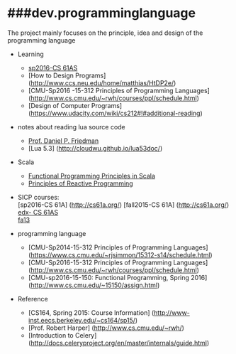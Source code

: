 ###dev.programminglanguage
========
The project mainly focuses on the principle, idea and design of the programming language

* Learning
   - [sp2016-CS 61AS](http://www.cs61as.org/index.html) 
   - [How to Design Programs] (http://www.ccs.neu.edu/home/matthias/HtDP2e/)
   - [CMU-Sp2016 -15-312 Principles of Programming Languages] (http://www.cs.cmu.edu/~rwh/courses/ppl/schedule.html)
   - [Design of Computer Programs] (https://www.udacity.com/wiki/cs212#!#additional-reading)

* notes about reading lua source code
   - [Prof. Daniel P. Friedman](http://www.cs.indiana.edu/~dfried/)
   - [Lua 5.3] (http://cloudwu.github.io/lua53doc/)

* Scala
   - [Functional Programming Principles in Scala](https://www.coursera.org/learn/progfun1/home/welcome)
   - [Principles of Reactive Programming](https://www.coursera.org/course/reactive)

* SICP courses:  
   [sp2016-CS 61A] (http://cs61a.org/)
   [fall2015-CS 61A] (http://cs61a.org/)  
   [edx- CS 61AS](https://edge.edx.org/courses/course-v1:UCBerkeley+CS61AS+Spring_2015/courseware/59af4a08fc674596ac07d8a1f06ab667/)  
   [fa13](http://www-inst.eecs.berkeley.edu/~cs61a/fa13/)  
   
* programming language
  - [CMU-Sp2014-15-312 Principles of Programming Languages] (https://www.cs.cmu.edu/~rjsimmon/15312-s14/schedule.html)
  - [CMU-Sp2016-15-312 Principles of Programming Languages] (http://www.cs.cmu.edu/~rwh/courses/ppl/schedule.html)
  - [CMU-sp2016-15-150: Functional Programming, Spring 2016] (http://www.cs.cmu.edu/~15150/assign.html)


* Reference  
  - [CS164, Spring 2015: Course Information] (http://www-inst.eecs.berkeley.edu/~cs164/sp15/)
  - [Prof. Robert Harper] (http://www.cs.cmu.edu/~rwh/)
  - [Introduction to Celery] (http://docs.celeryproject.org/en/master/internals/guide.html)
